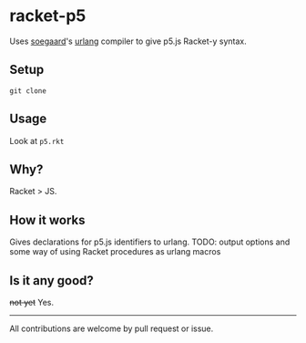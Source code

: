 # racket-p5

Uses [soegaard](https://github.com/soegaard)'s [urlang](https://github.com/soegaard/urlang) compiler to give p5.js Racket-y syntax.

## Setup

`git clone`

## Usage

Look at `p5.rkt`

## Why?

Racket > JS.

## How it works

Gives declarations for p5.js identifiers to urlang.
TODO: output options and some way of using Racket procedures as urlang macros

## Is it any good?

~~not yet~~ Yes.

--- 

All contributions are welcome by pull request or issue.

